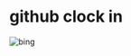 # github clock in
![bing]('https://cn.bing.com/th?id=OHR.WinterBryce_ZH-CN8874624326_1920x1080.jpg&rf=LaDigue_1920x1080.jpg&pid=hp')